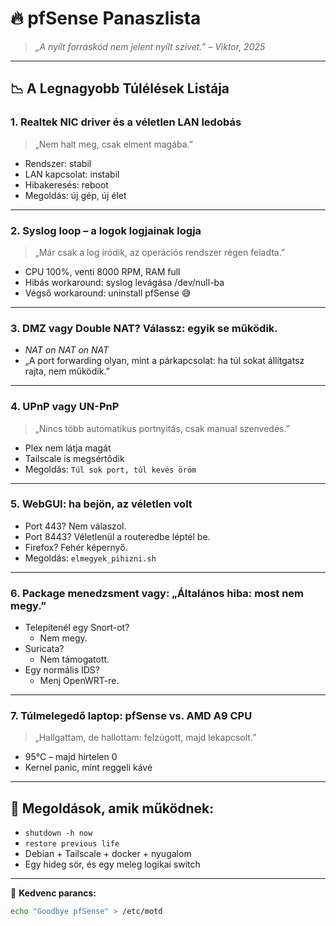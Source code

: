 # 🔥 pfSense Panaszlista

> *„A nyílt forráskód nem jelent nyílt szívet.” – Viktor, 2025*

---

## 📉 A Legnagyobb Túlélések Listája

### 1. **Realtek NIC driver és a véletlen LAN ledobás**

> „Nem halt meg, csak elment magába.”

- Rendszer: stabil
- LAN kapcsolat: instabil
- Hibakeresés: reboot
- Megoldás: új gép, új élet

---

### 2. **Syslog loop – a logok logjainak logja**

> „Már csak a log íródik, az operációs rendszer régen feladta.”

- CPU 100%, venti 8000 RPM, RAM full
- Hibás workaround: syslog levágása /dev/null-ba
- Végső workaround: uninstall pfSense 😅

---

### 3. **DMZ vagy Double NAT? Válassz: egyik se működik.**

- *NAT on NAT on NAT*
- „A port forwarding olyan, mint a párkapcsolat: ha túl sokat állítgatsz rajta, nem működik.”

---

### 4. **UPnP vagy UN-PnP**

> „Nincs több automatikus portnyitás, csak manual szenvedés.”

- Plex nem látja magát
- Tailscale is megsértődik
- Megoldás: `Túl sok port, túl kevés öröm`

---

### 5. **WebGUI: ha bejön, az véletlen volt**

- Port 443? Nem válaszol.
- Port 8443? Véletlenül a routeredbe léptél be.
- Firefox? Fehér képernyő.
- Megoldás: `elmegyek_pihizni.sh`

---

### 6. **Package menedzsment vagy: „Általános hiba: most nem megy.”**

- Telepítenél egy Snort-ot?
  - Nem megy.
- Suricata?
  - Nem támogatott.
- Egy normális IDS?
  - Menj OpenWRT-re.

---

### 7. **Túlmelegedő laptop: pfSense vs. AMD A9 CPU**

> „Hallgattam, de hallottam: felzúgott, majd lekapcsolt.”

- 95°C – majd hirtelen 0
- Kernel panic, mint reggeli kávé

---

## 🧹 Megoldások, amik működnek:

- `shutdown -h now`
- `restore previous life`
- Debian + Tailscale + docker + nyugalom
- Egy hideg sör, és egy meleg logikai switch

---

👑 **Kedvenc parancs:**

```bash
echo "Goodbye pfSense" > /etc/motd
